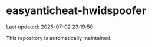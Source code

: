 # easyanticheat-hwidspoofer

Last updated: 2025-07-02 23:19:50

This repository is automatically maintained.
